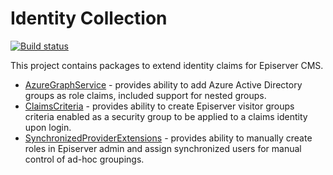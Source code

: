 # Identity Collection

[![Build status](https://bmcdavid.visualstudio.com/bmcdavid.IdentityCollection/_apis/build/status/bmcdavid.IdentityCollection-ASP.NET%20Core-CI)](https://bmcdavid.visualstudio.com/bmcdavid.IdentityCollection/_build/latest?definitionId=10)

This project contains packages to extend identity claims for Episerver CMS.

* [AzureGraphService](https://github.com/bmcdavid/IdentityCollection/tree/master/src/bmcdavid.AzureGraphService) - provides ability to add Azure Active Directory groups as role claims, included support for nested groups.
* [ClaimsCriteria](https://github.com/bmcdavid/IdentityCollection/tree/master/src/bmcdavid.Episerver.ClaimsCriteria) - provides ability to create Episerver visitor groups criteria enabled as a security group to be applied to a claims identity upon login.
* [SynchronizedProviderExtensions](https://github.com/bmcdavid/IdentityCollection/tree/master/src/bmcdavid.Episerver.SynchronizedProviderExtensions) - provides ability to manually create roles in Episerver admin and assign synchronized users for manual control of ad-hoc groupings.